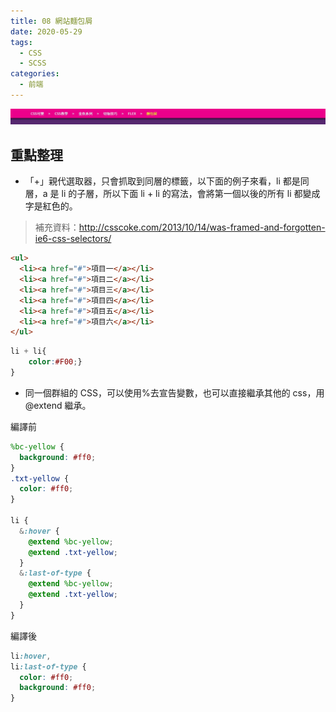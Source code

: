 ```yaml
---
title: 08 網站麵包屑
date: 2020-05-29
tags:
  - CSS
  - SCSS
categories:
  - 前端
---
```


![成品](../../.vuepress/public/images/08-completed.jpg)

## 重點整理

- 「+」親代選取器，只會抓取到同層的標籤，以下面的例子來看，li 都是同層，a 是 li 的子層，所以下面 li + li 的寫法，會將第一個以後的所有 li 都變成字是紅色的。

> 補充資料：http://csscoke.com/2013/10/14/was-framed-and-forgotten-ie6-css-selectors/

```html
<ul>
  <li><a href="#">項目一</a></li>
  <li><a href="#">項目二</a></li>
  <li><a href="#">項目三</a></li>
  <li><a href="#">項目四</a></li>
  <li><a href="#">項目五</a></li>
  <li><a href="#">項目六</a></li>
</ul>
```

```css
li + li{
	color:#F00;}
}
```

- 同一個群組的 CSS，可以使用%去宣告變數，也可以直接繼承其他的 css，用@extend 繼承。

編譯前

```scss
%bc-yellow {
  background: #ff0;
}
.txt-yellow {
  color: #ff0;
}

li {
  &:hover {
    @extend %bc-yellow;
    @extend .txt-yellow;
  }
  &:last-of-type {
    @extend %bc-yellow;
    @extend .txt-yellow;
  }
}
```

編譯後

```css
li:hover,
li:last-of-type {
  color: #ff0;
  background: #ff0;
}
```
